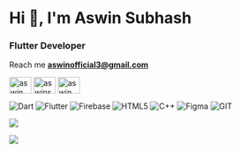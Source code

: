 <h1 align="left">Hi 👋, I'm Aswin Subhash</h1>
<h3 align="left">Flutter Developer</h3>

Reach me **aswinofficial3@gmail.com**

<p align="left">
<a href="https://www.linkedin.com/in/aswin-subhash-flutter-developer/" target="blank"><img align="center" src="https://raw.githubusercontent.com/rahuldkjain/github-profile-readme-generator/master/src/images/icons/Social/linked-in-alt.svg" alt="aswin subhash" height="30" width="40" /></a>
<a href="https://instagram.com/aswinsubhash_" target="blank"><img align="center" src="https://raw.githubusercontent.com/rahuldkjain/github-profile-readme-generator/master/src/images/icons/Social/instagram.svg" alt="aswinsubhash_" height="30" width="40" /></a>
<a href="https://www.youtube.com/channel/UCh5DJpojL7oLyz51gE8IevA" target="blank"><img align="center" src="https://raw.githubusercontent.com/rahuldkjain/github-profile-readme-generator/master/src/images/icons/Social/youtube.svg" alt="aswin subhash" height="30" width="40" /></a>
</p>


 ![Dart](https://img.shields.io/badge/dart-%230175C2.svg?style=plastic&logo=dart&logoColor=white) ![Flutter](https://img.shields.io/badge/Flutter-%2302569B.svg?style=plastic&logo=Flutter&logoColor=white) ![Firebase](https://img.shields.io/badge/firebase-%23039BE5.svg?style=plastic&logo=firebase)  ![HTML5](https://img.shields.io/badge/html5-%23E34F26.svg?style=plastic&logo=html5&logoColor=white)  ![C++](https://img.shields.io/badge/c++-%2300599C.svg?style=plastic&logo=c%2B%2B&logoColor=white)	![Figma](https://img.shields.io/badge/figma-%23F24E1E.svg?style=plastic&logo=figma&logoColor=white) ![GIT](https://img.shields.io/badge/Git-fc6d26?style=plastic&logo=git&logoColor=white)

![](https://github-readme-streak-stats.herokuapp.com/?user=aswinsubhash&theme=dark&hide_border=false)<br/>

<!-- ![](https://quotes-github-readme.vercel.app/api?type=horizontal&theme=radical)-->

![](https://github-readme-stats.vercel.app/api/top-langs/?username=aswinsubhash&theme=dark&hide_border=false&include_all_commits=true&count_private=true&layout=compact)

<!--<p><img align="center" src="https://github-readme-streak-stats.herokuapp.com/?user=aswinsubhash&" alt="aswinsubhash" /></p> -->
